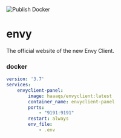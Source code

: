 ![Publish Docker](https://github.com/envyclient/revived-website/workflows/Publish%20Docker/badge.svg?branch=master)

# envy
The official website of the new Envy Client.

### docker
```yaml
version: '3.7'
services:
    envyclient-panel:
        image: haaaqs/envyclient:latest
        container_name: envyclient-panel
        ports:
            - "9191:9191"
        restart: always
        env_file:
            - .env
```
